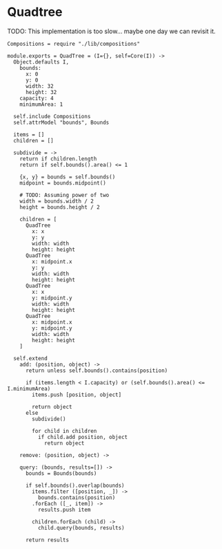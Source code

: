 Quadtree
========

TODO: This implementation is too slow... maybe one day we can revisit it.

    Compositions = require "./lib/compositions"

    module.exports = QuadTree = (I={}, self=Core(I)) ->
      Object.defaults I,
        bounds:
          x: 0
          y: 0
          width: 32
          height: 32
        capacity: 4
        minimumArea: 1

      self.include Compositions
      self.attrModel "bounds", Bounds

      items = []
      children = []

      subdivide = ->
        return if children.length
        return if self.bounds().area() <= 1

        {x, y} = bounds = self.bounds()
        midpoint = bounds.midpoint()

        # TODO: Assuming power of two
        width = bounds.width / 2
        height = bounds.height / 2

        children = [
          QuadTree
            x: x
            y: y
            width: width
            height: height
          QuadTree
            x: midpoint.x
            y: y
            width: width
            height: height
          QuadTree
            x: x
            y: midpoint.y
            width: width
            height: height
          QuadTree
            x: midpoint.x
            y: midpoint.y
            width: width
            height: height
        ]

      self.extend
        add: (position, object) ->
          return unless self.bounds().contains(position)

          if (items.length < I.capacity) or (self.bounds().area() <= I.minimumArea)
            items.push [position, object]

            return object
          else
            subdivide()

            for child in children
              if child.add position, object
                return object

        remove: (position, object) ->
        
        query: (bounds, results=[]) ->
          bounds = Bounds(bounds)

          if self.bounds().overlap(bounds)
            items.filter ([position, _]) ->
              bounds.contains(position)
            .forEach ([_, item]) ->
              results.push item

            children.forEach (child) ->
              child.query(bounds, results)

          return results
